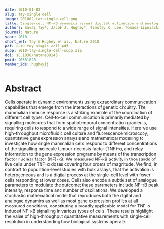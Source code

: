 ```yaml
---
date: 2010-01-02
slug: tay-single-cell
image: 201002-tay-single-cell.png
title: Single-cell NF-κB dynamics reveal digital activation and analog information processing
authors: Savaş Tay*, Jacob J. Hughey*, Timothy K. Lee, Tomasz Lipniacki, Stephen R. Quake, Markus W. Covert (*equal contribution)
journal: Nature
year: 2010
short_ref: Tay & Hughey et al., Nature 2010
pdf: 2010-tay-single-cell.pdf
supp: 2010-tay-single-cell-supp.zip
doi: 10.1038/nature09145
pmid: 20581820
member_ids: hugheyjj
---
```


# Abstract

Cells operate in dynamic environments using extraordinary communication capabilities that emerge from the interactions of genetic circuitry. The mammalian immune response is a striking example of the coordination of different cell types. Cell-to-cell communication is primarily mediated by signalling molecules that form spatiotemporal concentration gradients, requiring cells to respond to a wide range of signal intensities. Here we use high-throughput microfluidic cell culture and fluorescence microscopy, quantitative gene expression analysis and mathematical modelling to investigate how single mammalian cells respond to different concentrations of the signalling molecule tumour-necrosis factor (TNF)-α, and relay information to the gene expression programs by means of the transcription factor nuclear factor (NF)-κB. We measured NF-κB activity in thousands of live cells under TNF-α doses covering four orders of magnitude. We find, in contrast to population-level studies with bulk assays, that the activation is heterogeneous and is a digital process at the single-cell level with fewer cells responding at lower doses. Cells also encode a subtle set of analogue parameters to modulate the outcome; these parameters include NF-κB peak intensity, response time and number of oscillations. We developed a stochastic mathematical model that reproduces both the digital and analogue dynamics as well as most gene expression profiles at all measured conditions, constituting a broadly applicable model for TNF-α-induced NF-κB signalling in various types of cells. These results highlight the value of high-throughput quantitative measurements with single-cell resolution in understanding how biological systems operate.
